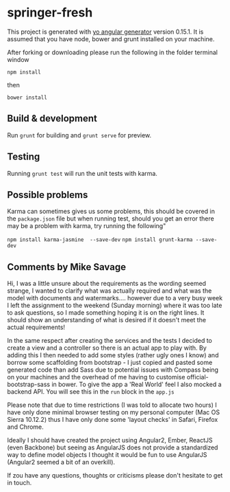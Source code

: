 # springer-fresh

This project is generated with [yo angular generator](https://github.com/yeoman/generator-angular)
version 0.15.1. It is assumed that you have node, bower and grunt installed on your machine.

After forking or downloading please run the following in the folder terminal window

`npm install`

then

`bower install`

## Build & development

Run `grunt` for building and `grunt serve` for preview.

## Testing

Running `grunt test` will run the unit tests with karma.

## Possible problems

Karma can sometimes gives us some problems, this should be covered in the `package.json` file but when running test, should you get an error there may be a problem with karma, try running the following"

`npm install karma-jasmine  --save-dev`
`npm install grunt-karma --save-dev`


## Comments by Mike Savage

Hi, I was a little unsure about the requirements as the wording seemed strange, I wanted to clarify what was actually required and what was the model with documents and watermarks.... however due to a very busy week I left the assignment to the weekend (Sunday morning) where it was too late to ask questions, so I made something hoping it is on the right lines. It should show an understanding of what is desired if it doesn't meet the actual requirements!

In the same respect after creating the services and the tests I decided to create a view and a controller so there is an actual app to play with. By adding this I then needed to add some styles (rather ugly ones I know) and borrow some scaffolding from bootstrap - I just copied and pasted some generated code than add Sass due to potential issues with Compass being on your machines and the overhead of me having to customise official-bootstrap-sass in bower. To give the app a 'Real World' feel I also mocked a backend API. You will see this in the `run` block in the `app.js`

Please note that due to time restrictions (I was told to allocate two hours) I have only done minimal browser testing on my personal computer (Mac OS Sierra 10.12.2) thus I have only done some 'layout checks' in Safari, Firefox and Chrome.

Ideally I should have created the project using Angular2, Ember, ReactJS (even Backbone) but seeing as AngularJS does not provide a standardized way to define model objects I thought it would be fun to use AngularJS (Angular2 seemed a bit of an overkill).

If zou have any questions, thoughts or criticisms please don't hesitate to get in touch.
